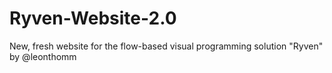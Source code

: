 # Ryven-Website-2.0
New, fresh website for the flow-based visual programming solution "Ryven" by @leonthomm

